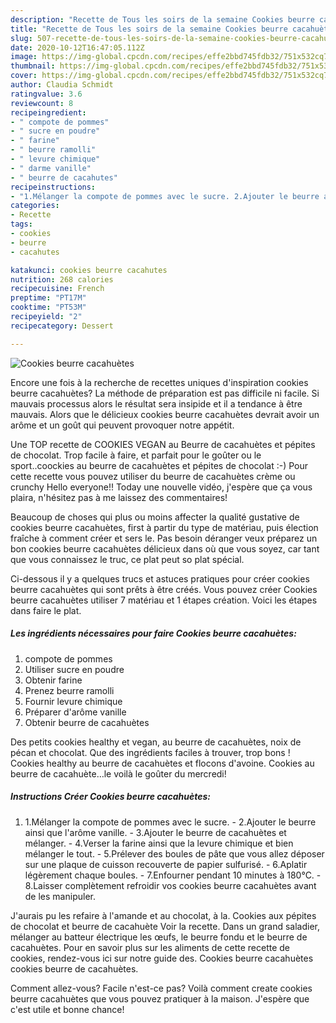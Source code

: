 ```yaml
---
description: "Recette de Tous les soirs de la semaine Cookies beurre cacahuètes"
title: "Recette de Tous les soirs de la semaine Cookies beurre cacahuètes"
slug: 507-recette-de-tous-les-soirs-de-la-semaine-cookies-beurre-cacahuetes
date: 2020-10-12T16:47:05.112Z
image: https://img-global.cpcdn.com/recipes/effe2bbd745fdb32/751x532cq70/cookies-beurre-cacahuetes-photo-principale-de-la-recette.jpg
thumbnail: https://img-global.cpcdn.com/recipes/effe2bbd745fdb32/751x532cq70/cookies-beurre-cacahuetes-photo-principale-de-la-recette.jpg
cover: https://img-global.cpcdn.com/recipes/effe2bbd745fdb32/751x532cq70/cookies-beurre-cacahuetes-photo-principale-de-la-recette.jpg
author: Claudia Schmidt
ratingvalue: 3.6
reviewcount: 8
recipeingredient:
- " compote de pommes"
- " sucre en poudre"
- " farine"
- " beurre ramolli"
- " levure chimique"
- " darme vanille"
- " beurre de cacahutes"
recipeinstructions:
- "1.Mélanger la compote de pommes avec le sucre. 2.Ajouter le beurre ainsi que l&#39;arôme vanille. 3.Ajouter le beurre de cacahuètes et mélanger. 4.Verser la farine ainsi que la levure chimique et bien mélanger le tout. 5.Prélever des boules de pâte que vous allez déposer sur une plaque de cuisson recouverte de papier sulfurisé. 6.Aplatir légèrement chaque boules. 7.Enfourner pendant 10 minutes à 180°C. 8.Laisser complètement refroidir vos cookies beurre cacahuètes avant de les manipuler."
categories:
- Recette
tags:
- cookies
- beurre
- cacahutes

katakunci: cookies beurre cacahutes 
nutrition: 268 calories
recipecuisine: French
preptime: "PT17M"
cooktime: "PT53M"
recipeyield: "2"
recipecategory: Dessert

---
```



![Cookies beurre cacahuètes](https://img-global.cpcdn.com/recipes/effe2bbd745fdb32/751x532cq70/cookies-beurre-cacahuetes-photo-principale-de-la-recette.jpg)

Encore une fois à la recherche de recettes uniques d'inspiration cookies beurre cacahuètes? La méthode de préparation est pas difficile ni facile. Si mauvais processus alors le résultat sera insipide et il a tendance à être mauvais. Alors que le délicieux cookies beurre cacahuètes devrait avoir un arôme et un goût qui peuvent provoquer notre appétit.

Une TOP recette de COOKIES VEGAN au Beurre de cacahuètes et pépites de chocolat. Trop facile à faire, et parfait pour le goûter ou le sport..coockies au beurre de cacahuètes et pépites de chocolat :-) Pour cette recette vous pouvez utiliser du beurre de cacahuètes crème ou crunchy Hello everyone!! Today une nouvelle vidéo, j&#39;espère que ça vous plaira, n&#39;hésitez pas à me laissez des commentaires!

Beaucoup de choses qui plus ou moins affecter la qualité gustative de cookies beurre cacahuètes, first à partir du type de matériau, puis élection fraîche à comment créer et sers le. Pas besoin déranger veux préparez un bon cookies beurre cacahuètes délicieux dans où que vous soyez, car tant que vous connaissez le truc, ce plat peut so plat spécial.


Ci-dessous il y a quelques trucs et astuces pratiques pour créer cookies beurre cacahuètes qui sont prêts à être créés. Vous pouvez créer Cookies beurre cacahuètes utiliser 7 matériau et 1 étapes création. Voici les étapes dans faire le plat.

<!--inarticleads1-->

##### Les ingrédients nécessaires pour faire Cookies beurre cacahuètes:

1.   compote de pommes
1. Utiliser  sucre en poudre
1. Obtenir  farine
1. Prenez  beurre ramolli
1. Fournir  levure chimique
1. Préparer  d&#39;arôme vanille
1. Obtenir  beurre de cacahuètes


Des petits cookies healthy et vegan, au beurre de cacahuètes, noix de pécan et chocolat. Que des ingrédients faciles à trouver, trop bons ! Cookies healthy au beurre de cacahuètes et flocons d&#39;avoine. Cookies au beurre de cacahuète…le voilà le goûter du mercredi! 

<!--inarticleads2-->

##### Instructions Créer Cookies beurre cacahuètes:

1. 1.Mélanger la compote de pommes avec le sucre. - 2.Ajouter le beurre ainsi que l&#39;arôme vanille. - 3.Ajouter le beurre de cacahuètes et mélanger. - 4.Verser la farine ainsi que la levure chimique et bien mélanger le tout. - 5.Prélever des boules de pâte que vous allez déposer sur une plaque de cuisson recouverte de papier sulfurisé. - 6.Aplatir légèrement chaque boules. - 7.Enfourner pendant 10 minutes à 180°C. - 8.Laisser complètement refroidir vos cookies beurre cacahuètes avant de les manipuler.


J&#39;aurais pu les refaire à l&#39;amande et au chocolat, à la. Cookies aux pépites de chocolat et beurre de cacahuète Voir la recette. Dans un grand saladier, mélanger au batteur électrique les œufs, le beurre fondu et le beurre de cacahuètes. Pour en savoir plus sur les aliments de cette recette de cookies, rendez-vous ici sur notre guide des. Cookies beurre cacahuètes cookies beurre de cacahuètes. 


Comment allez-vous? Facile n'est-ce pas? Voilà comment create cookies beurre cacahuètes que vous pouvez pratiquer à la maison. J'espère que c'est utile et bonne chance!

